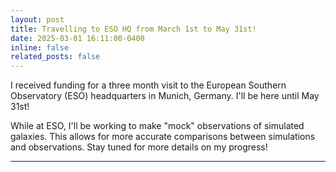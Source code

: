 ```yaml
---
layout: post
title: Travelling to ESO HQ from March 1st to May 31st!
date: 2025-03-01 16:11:00-0400
inline: false
related_posts: false
---
```


I received funding for a three month visit to the European Southern Observatory (ESO) headquarters in Munich, Germany. I'll be here until May 31st!

While at ESO, I'll be working to make "mock" observations of simulated galaxies. This allows for more accurate comparisons between simulations and observations. Stay tuned for more details on my progress!

---
